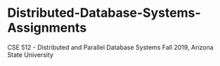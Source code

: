 # Distributed-Database-Systems-Assignments
CSE 512 - Distributed and Parallel Database Systems
Fall 2019, Arizona State University
